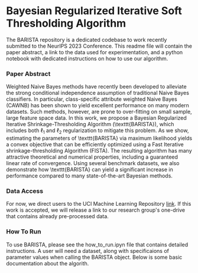 # Bayesian Regularized Iterative Soft Thresholding Algorithm


The BARISTA repository is a dedicated codebase to work recently submitted to the NeurIPS 2023 Conference. This readme file will contain the paper abstract, a link to the data used for experimentation, and a python notebook with dedicated instructions on how to use our algorithm.


### Paper Abstract

Weighted Naive Bayes methods have recently been developed to alleviate the strong conditional independence assumption of traditional Naive Bayes classifiers. In particular, class-specific attribute weighted Naive Bayes (CAWNB) has been shown to yield excellent performance on many modern datasets. Such methods, however, are prone to over-fitting on small sample, large feature space data. In this work, we propose a Bayesian Regularized Iterative Shrinkage-Thresholding Algorithm (\texttt{BARISTA}), which includes both $\ell_1$ and $\ell_2$ regularization to mitigate this problem. As we show, estimating the parameters of \texttt{BARISTA} via maximum likelihood yields a convex objective that can be efficiently optimized using a Fast Iterative shrinkage-thresholding Algorithm (FISTA). The resulting algorithm has many attractive theoretical and numerical properties, including a guaranteed linear rate of convergence. Using several benchmark datasets, we also demonstrate how \texttt{BARISTA} can yield a significant increase in performance compared to many state-of-the-art Bayesian methods.


### Data Access

For now, we direct users to the UCI Machine Learning Repository [link](https://archive.ics.uci.edu/ml/index.php). If this work is accepted, we will release a link to our research group's one-drive that contains already pre-processed data.


### How To Run

To use BARISTA, please see the how_to_run.ipyn file that contains detailed instructions. A user will need a dataset, along with specificaions of parameter values when calling the BARISTA object. Below is some basic documentation about the algorith. 





